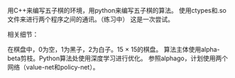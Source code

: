 用C++来编写五子棋的环境，用python来编写五子棋的算法。
使用ctypes和.so文件来进行两个程序之间的通讯。（练习中）
这是一次尝试。

相关细节：

在棋盘中，0为空，1为黑子，2为白子。15 × 15的棋盘。
算法主体使用alpha-beta剪枝。Python算法处使用深度学习进行优化。
参照alphago，计划使用两个网络（value-net和policy-net）。
